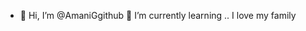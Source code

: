 - 👋 Hi, I’m @AmaniGgithub 🌱 I’m currently learning .. I love my family
  

<!---
AmaniGgithub/AmaniGgithub is a ✨ special ✨ repository because its `README.md` (this file) appears on your GitHub profile.
You can click the Preview link to take a look at your changes.
--->
